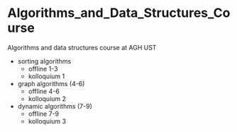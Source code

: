 # Algorithms_and_Data_Structures_Course
Algorithms and data structures course at AGH UST
- sorting algorithms 
  - offline 1-3
  - kolloquium 1
- graph algorithms (4-6)
  - offline 4-6
  - kolloquium 2
- dynamic algorithms (7-9)
  - offline 7-9
  - kolloquium 3
